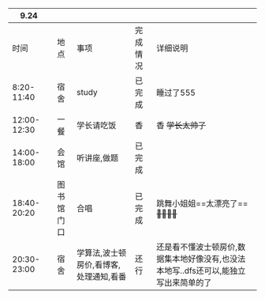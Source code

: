 | 9.24        |            |                                        |          |                                                              |
| ----------- | :--------: | -------------------------------------- | -------- | ------------------------------------------------------------ |
| 时间        |    地点    | 事项                                   | 完成情况 | 详细说明                                                     |
| 8:20-11:40  |    宿舍    | study                                  | 已完成   | 睡过了555                                                    |
| 12:00-12:30 |    一餐    | 学长请吃饭                             | 香       | 香  ~~学长太帅了~~                                             |
| 14:00-18:00 |    会馆    | 听讲座,做题                            | 已完成   |                                                              |
| 18:40-20:20 | 图书馆门口 | 合唱                                   | 已完成   | 跳舞小姐姐==太漂亮了==~~:drooling_face::drooling_face::drooling_face::drooling_face:~~ |
| 20:30-23:00 |    宿舍    | 学算法,波士顿房价,看博客,处理通知,看番 | 还行     | 还是看不懂波士顿房价,数据集本地好像没有,也没法本地写..dfs还可以,能独立写出来简单的了 |

